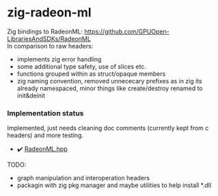 # zig-radeon-ml

Zig bindings to RadeonML: https://github.com/GPUOpen-LibrariesAndSDKs/RadeonML  
In comparison to raw headers:
* implements zig error handling
* some additional type safety, use of slices etc.
* functions grouped within as struct/opaque members
* zig naming convention, removed unnececary prefixes as in zig its already namespaced, minor things like create/destroy renamed to init&deinit


### Implementation status

Implemented, just needs cleaning doc comments (currently kept from c headers) and more testing.
* ✔️ [RadeonML.hpp](include/rml/RadeonML.h)

TODO: 
* graph manipulation and interoperation headers
* packagin with zig pkg manager and maybe utilities to help install *.dll   
